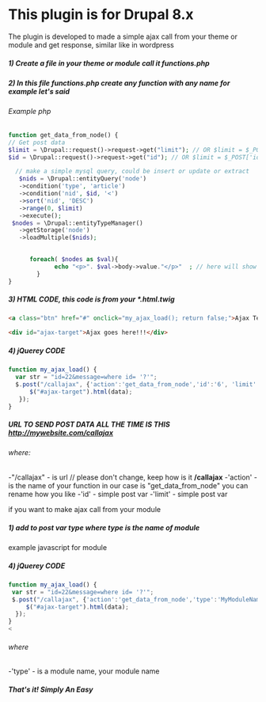 # This plugin is for Drupal 8.x
The plugin  is developed to made a simple ajax call from your theme or module and get response, similar like in wordpress

##### 1) Create a file in your theme or module call it functions.php 
##### 2) In this file functions.php create any function with any name for example let's said 

###### Example php
```php
function get_data_from_node() {
// Get post data
$limit = \Drupal::request()->request->get("limit"); // OR $limit = $_POST['limit'];
$id = \Drupal::request()->request->get("id"); // OR $limit = $_POST['id'];

  // make a simple mysql query, could be insert or update or extract
   $nids = \Drupal::entityQuery('node')
   ->condition('type', 'article')
   ->condition('nid', $id, '<')
   ->sort('nid', 'DESC')
   ->range(0, $limit)
   ->execute();
 $nodes = \Drupal::entityTypeManager()
   ->getStorage('node')
   ->loadMultiple($nids);
      

      foreach( $nodes as $val){
             echo "<p>". $val->body->value."</p>"  ; // here will show the article content
        }
} 
```

##### 3) HTML CODE, this code is from your *.html.twig
 
```html
<a class="btn" href="#" onclick="my_ajax_load(); return false;">Ajax Test</a>

<div id="ajax-target">Ajax goes here!!!</div>
```

##### 4) jQuerey CODE

```javascript 
function my_ajax_load() {
  var str = "id=22&message=where id= '?'";
  $.post("/callajax", {'action':'get_data_from_node','id':'6', 'limit':'5' }, function(data) {
      $("#ajax-target").html(data);
   });
}

 ```
 
##### URL TO SEND POST DATA ALL THE TIME IS THIS  http://mywebsite.com/callajax 
  
###### where:
  -"/callajax" - is url // please don't change, keep how is it **/callajax**
  -'action' - is the name of your function in our case is "get_data_from_node" you can rename how you like
  -'id' - simple post var
  -'limit' - simple post var

if you want to make ajax call from your module 

##### 1) add to post var type where **type** is the name of module
example javascript for module 

##### 4) jQuerey CODE
 ```javascript
function my_ajax_load() {
  var str = "id=22&message=where id= '?'";
  $.post("/callajax", {'action':'get_data_from_node','type':'MyModuleName','id':'6', 'limit':'5' }, function(data) {
      $("#ajax-target").html(data);
   });
}
< 
```

###### where 
   -'type' - is a module name, your module name
 


##### That's it! Simply An Easy